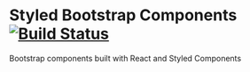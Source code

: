 # Styled Bootstrap Components [![Build Status](https://travis-ci.org/dmnkgrc/StyledBootstrapComponents.svg?branch=master)](https://travis-ci.org/dmnkgrc/StyledBootstrapComponents)
Bootstrap components built with React and Styled Components

